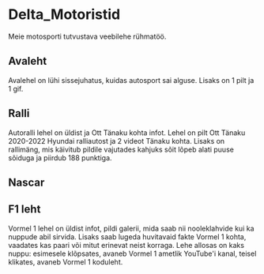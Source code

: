 # Delta_Motoristid
Meie motosporti tutvustava veebilehe rühmatöö.
## Avaleht
Avalehel on lühi sissejuhatus, kuidas autosport sai alguse.
Lisaks on 1 pilt ja 1 gif.
## Ralli
Autoralli lehel on üldist ja Ott Tänaku kohta infot. Lehel on pilt Ott Tänaku 2020-2022 Hyundai ralliautost ja 2 videot Tänaku kohta.
Lisaks on rallimäng, mis käivitub pildile vajutades kahjuks sõit lõpeb alati puuse sõiduga ja piirdub 188 punktiga.
## Nascar
## F1 leht
Vormel 1 lehel on üldist infot, pildi galerii, mida saab nii nooleklahvide kui ka nuppude abil sirvida. 
Lisaks saab lugeda huvitavaid fakte Vormel 1 kohta, vaadates kas paari või mitut erinevat neist korraga.
Lehe allosas on kaks nuppu: esimesele klõpsates, avaneb Vormel 1 ametlik YouTube'i kanal, teisel klikates, avaneb Vormel 1 koduleht.
